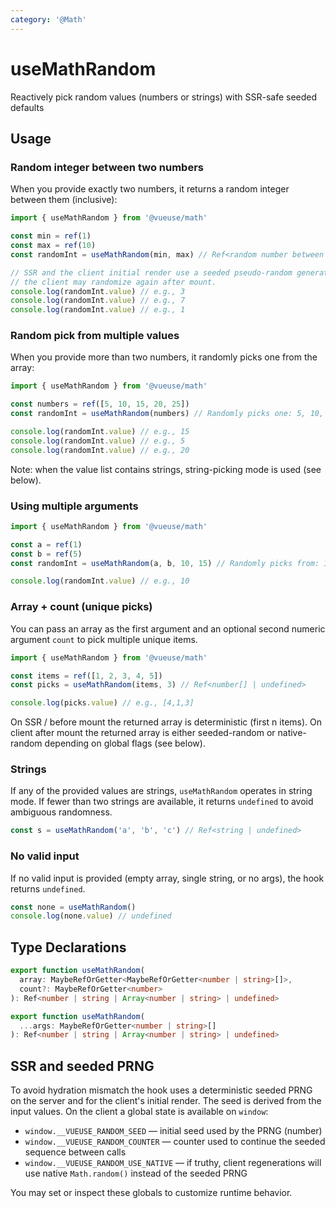```yaml
---
category: '@Math'
---
```


# useMathRandom

Reactively pick random values (numbers or strings) with SSR-safe seeded defaults

## Usage

### Random integer between two numbers

When you provide exactly two numbers, it returns a random integer between them (inclusive):

```ts
import { useMathRandom } from '@vueuse/math'

const min = ref(1)
const max = ref(10)
const randomInt = useMathRandom(min, max) // Ref<random number between 1 and 10>

// SSR and the client initial render use a seeded pseudo-random generator to avoid hydration mismatch;
// the client may randomize again after mount.
console.log(randomInt.value) // e.g., 3
console.log(randomInt.value) // e.g., 7
console.log(randomInt.value) // e.g., 1
```

### Random pick from multiple values

When you provide more than two numbers, it randomly picks one from the array:

```ts
import { useMathRandom } from '@vueuse/math'

const numbers = ref([5, 10, 15, 20, 25])
const randomInt = useMathRandom(numbers) // Randomly picks one: 5, 10, 15, 20, or 25

console.log(randomInt.value) // e.g., 15
console.log(randomInt.value) // e.g., 5
console.log(randomInt.value) // e.g., 20
```

Note: when the value list contains strings, string-picking mode is used (see below).

### Using multiple arguments

```ts
import { useMathRandom } from '@vueuse/math'

const a = ref(1)
const b = ref(5)
const randomInt = useMathRandom(a, b, 10, 15) // Randomly picks from: 1, 5, 10, 15

console.log(randomInt.value) // e.g., 10
```

### Array + count (unique picks)

You can pass an array as the first argument and an optional second numeric argument `count` to pick multiple unique items.

```ts
import { useMathRandom } from '@vueuse/math'

const items = ref([1, 2, 3, 4, 5])
const picks = useMathRandom(items, 3) // Ref<number[] | undefined>

console.log(picks.value) // e.g., [4,1,3]
```

On SSR / before mount the returned array is deterministic (first n items). On client after mount the returned array is either seeded-random or native-random depending on global flags (see below).

### Strings

If any of the provided values are strings, `useMathRandom` operates in string mode. If fewer than two strings are available, it returns `undefined` to avoid ambiguous randomness.

```ts
const s = useMathRandom('a', 'b', 'c') // Ref<string | undefined>
```

### No valid input

If no valid input is provided (empty array, single string, or no args), the hook returns `undefined`.

```ts
const none = useMathRandom()
console.log(none.value) // undefined
```

## Type Declarations

```typescript
export function useMathRandom(
  array: MaybeRefOrGetter<MaybeRefOrGetter<number | string>[]>,
  count?: MaybeRefOrGetter<number>
): Ref<number | string | Array<number | string> | undefined>

export function useMathRandom(
  ...args: MaybeRefOrGetter<number | string>[]
): Ref<number | string | Array<number | string> | undefined>
```

## SSR and seeded PRNG

To avoid hydration mismatch the hook uses a deterministic seeded PRNG on the server and for the client's initial render. The seed is derived from the input values. On the client a global state is available on `window`:

- `window.__VUEUSE_RANDOM_SEED` — initial seed used by the PRNG (number)
- `window.__VUEUSE_RANDOM_COUNTER` — counter used to continue the seeded sequence between calls
- `window.__VUEUSE_RANDOM_USE_NATIVE` — if truthy, client regenerations will use native `Math.random()` instead of the seeded PRNG

You may set or inspect these globals to customize runtime behavior.
